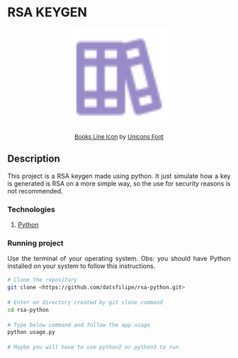 # RSA KEYGEN

<p align="center">
  <img width="220" src="./assets/books.svg">
</p>  

<p style="font-size: 13px" align="center">
  <a href="https://iconscout.com/icons/books" target="_blank">Books Line Icon</a> by <a href="https://iconscout.com/contributors/unicons" target="_blank">Unicons Font</a>
</p>

## Description

<p align="justify">
  This project is a RSA keygen made using python. It just simulate how a key is generated is RSA on a more simple way, so the use for security reasons is not recommended.
</p>

### Technologies

1. <a href="https://www.python.org/" >Python</a>

### Running project

<p align="justify">Use the terminal of your operating system. Obs: you should have Python installed on your system to follow this instructions.</p>

```bash
# Clone the repository
git clone <https://github.com/datsfilipe/rsa-python.git>

# Enter on directory created by git clone command
cd rsa-python

# Type below command and follow the app usage
python usage.py

# Maybe you will have to use python2 or python3 to run
```
